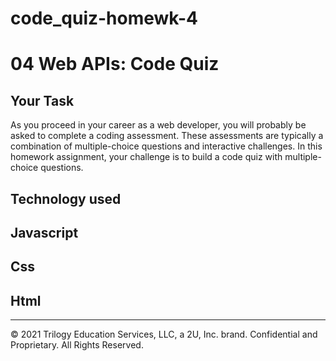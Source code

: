 # code_quiz-homewk-4
# 04 Web APIs: Code Quiz

## Your Task
As you proceed in your career as a web developer, you will probably be asked to complete a coding assessment. These assessments are typically a combination of multiple-choice questions and interactive challenges. In this homework assignment, your challenge is to build a code quiz with multiple-choice questions.
 ## Technology used 
 ## Javascript
 ## Css
 ## Html

---

© 2021 Trilogy Education Services, LLC, a 2U, Inc. brand. Confidential and Proprietary. All Rights Reserved.
